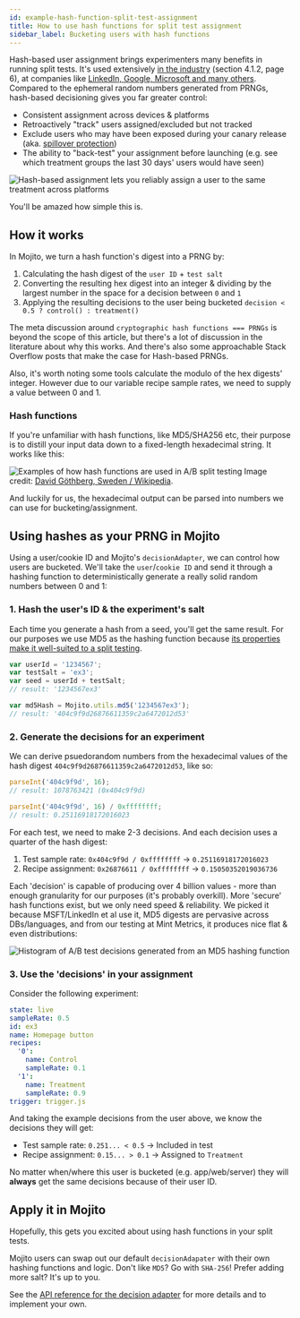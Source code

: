 ```yaml
---
id: example-hash-function-split-test-assignment
title: How to use hash functions for split test assignment
sidebar_label: Bucketing users with hash functions
---
```


Hash-based user assignment brings experimenters many benefits in running split tests. It's used extensively [in the industry](https://ai.stanford.edu/~ronnyk/2007GuideControlledExperiments.pdf) (section 4.1.2, page 6), at companies like [LinkedIn, Google, Microsoft and many others](https://content.linkedin.com/content/dam/engineering/site-assets/pdfs/ABTestingSocialNetwork_share.pdf). Compared to the ephemeral random numbers generated from PRNGs, hash-based decisioning gives you far greater control:

* Consistent assignment across devices & platforms
* Retroactively "track" users assigned/excluded but not tracked
* Exclude users who may have been exposed during your canary release (aka. [spillover protection](example-js-delivery-spillover-protection))
* The ability to "back-test" your assignment before launching (e.g. see which treatment groups the last 30 days' users would have seen)

![Hash-based assignment lets you reliably assign a user to the same treatment across platforms](/img/examples/hash-based-assignment-outcome.png)

You'll be amazed how simple this is.

## How it works

In Mojito, we turn a hash function's digest into a PRNG by:

1. Calculating the hash digest of the `user ID` + `test salt`
2. Converting the resulting hex digest into an integer & dividing by the largest number in the space for a decision between `0` and `1`
3. Applying the resulting decisions to the user being bucketed `decision < 0.5 ? control() : treatment()`

The meta discussion around `cryptographic hash functions === PRNGs` is beyond the scope of this article, but there's a lot of discussion in the literature about why this works. And there's also some approachable Stack Overflow posts that make the case for Hash-based PRNGs. 

Also, it's worth noting some tools calculate the modulo of the hex digests' integer. However due to our variable recipe sample rates, we need to supply a value between 0 and 1.

### Hash functions

If you're unfamiliar with hash functions, like MD5/SHA256 etc, their purpose is to distill your input data down to a fixed-length hexadecimal string. It works like this:

![Examples of how hash functions are used in A/B split testing](/img/examples/hash-based-assignment-split-testing.png)
Image credit: [David Göthberg, Sweden / Wikipedia](https://simple.wikipedia.org/wiki/Hash_function).

And luckily for us, the hexadecimal output can be parsed into numbers we can use for bucketing/assignment.

## Using hashes as your PRNG in Mojito

Using a user/cookie ID and Mojito's `decisionAdapter`, we can control how users are bucketed. We'll take the `user`/`cookie ID` and send it through a hashing function to deterministically generate a really solid random numbers between 0 and 1:

### 1. Hash the user's ID & the experiment's salt

Each time you generate a hash from a seed, you'll get the same result. For our purposes we use MD5 as the hashing function because [its properties make it well-suited to a split testing](https://ai.stanford.edu/~ronnyk/2007GuideControlledExperiments.pdf). 

```js
var userId = '1234567';
var testSalt = 'ex3';
var seed = userId + testSalt;
// result: '1234567ex3'

var md5Hash = Mojito.utils.md5('1234567ex3'); 
// result: '404c9f9d26876611359c2a6472012d53'
```

### 2. Generate the decisions for an experiment

We can derive psuedorandom numbers from the hexadecimal values of the hash digest `404c9f9d26876611359c2a6472012d53`, like so:

```js
parseInt('404c9f9d', 16);
// result: 1078763421 (0x404c9f9d)

parseInt('404c9f9d', 16) / 0xffffffff;
// result: 0.25116918172016023
```

For each test, we need to make 2-3 decisions. And each decision uses a quarter of the hash digest:

1. Test sample rate: `0x404c9f9d / 0xffffffff` -> `0.25116918172016023`
2. Recipe assignment: `0x26876611 / 0xffffffff` -> `0.15050352019036736`

Each 'decision' is capable of producing over 4 billion values - more than enough granularity for our purposes (it's probably overkill). More 'secure' hash functions exist, but we only need speed & reliability. We picked it because MSFT/LinkedIn et al use it, MD5 digests are pervasive across DBs/languages, and from our testing at Mint Metrics, it produces nice flat & even distributions:

![Histogram of A/B test decisions generated from an MD5 hashing function](/img/examples/hash-based-assignment-histogram.png)

### 3. Use the 'decisions' in your assignment

Consider the following experiment:

```yml
state: live
sampleRate: 0.5
id: ex3
name: Homepage button
recipes:
  '0':
    name: Control
    sampleRate: 0.1
  '1':
    name: Treatment
    sampleRate: 0.9
trigger: trigger.js
```

And taking the example decisions from the user above, we know the decisions they will get:

* Test sample rate: `0.251... < 0.5` -> Included in test
* Recipe assignment: `0.15... > 0.1` -> Assigned to `Treatment`

No matter when/where this user is bucketed (e.g. app/web/server) they will **always** get the same decisions because of their user ID.

## Apply it in Mojito

Hopefully, this gets you excited about using hash functions in your split tests.

Mojito users can swap out our default `decisionAdapater` with their own hashing functions and logic. Don't like `MD5`? Go with `SHA-256`! Prefer adding more salt? It's up to you.

See the [API reference for the decision adapter](js-delivery-api-decision-adapter) for more details and to implement your own.
